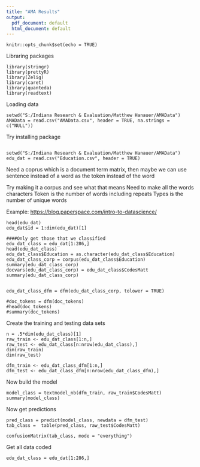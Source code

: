 ```yaml
---
title: "AMA Results"
output:
  pdf_document: default
  html_document: default
---
```


```{r setup, include=FALSE}
knitr::opts_chunk$set(echo = TRUE)
```
Libraring packages
```{r}
library(stringr)
library(prettyR)
library(Zelig)
library(caret)
library(quanteda)
library(readtext)
```
Loading data
```{r}
setwd("S:/Indiana Research & Evaluation/Matthew Hanauer/AMAData")
AMAData = read.csv("AMAData.csv", header = TRUE, na.strings = c("NULL"))
```
Try installing package
```{r}

setwd("S:/Indiana Research & Evaluation/Matthew Hanauer/AMAData")
edu_dat = read.csv("Education.csv", header = TRUE)
```
Need a coprus which is a document term matrix, then maybe we can use sentence instead of a word as the token instead of the word

Try making it a corpus and see what that means
Need to make all the words characters
Token is the number of words including repeats
Types is the number of unique words

Example: https://blog.paperspace.com/intro-to-datascience/
```{r}
head(edu_dat)
edu_dat$id = 1:dim(edu_dat)[1]

####Only get those that we classified
edu_dat_class = edu_dat[1:286,]
head(edu_dat_class)
edu_dat_class$Education = as.character(edu_dat_class$Education)
edu_dat_class_corp = corpus(edu_dat_class$Education)
summary(edu_dat_class_corp)
docvars(edu_dat_class_corp) = edu_dat_class$CodesMatt
summary(edu_dat_class_corp)


edu_dat_class_dfm = dfm(edu_dat_class_corp, tolower = TRUE)

#doc_tokens = dfm(doc_tokens)
#head(doc_tokens)
#summary(doc_tokens)

```
Create the training and testing data sets
```{r}
n = .5*dim(edu_dat_class)[1]
raw_train <- edu_dat_class[1:n,]
raw_test <- edu_dat_class[n:nrow(edu_dat_class),]
dim(raw_train)
dim(raw_test)

dfm_train <- edu_dat_class_dfm[1:n,]
dfm_test <- edu_dat_class_dfm[n:nrow(edu_dat_class_dfm),]
```
Now build the model
```{r}
model_class = textmodel_nb(dfm_train, raw_train$CodesMatt)
summary(model_class)
```
Now get predictions
```{r}
pred_class = predict(model_class, newdata = dfm_test)
tab_class =  table(pred_class, raw_test$CodesMatt)

confusionMatrix(tab_class, mode = "everything")
```
Get all data coded
```{r}
edu_dat_class = edu_dat[1:286,]
```

